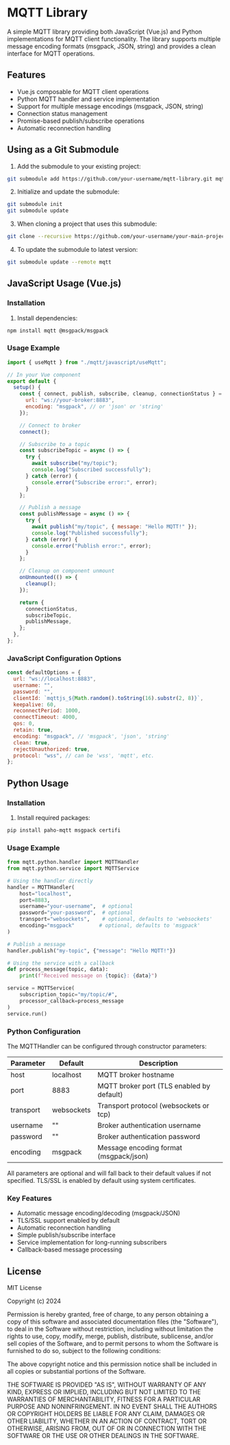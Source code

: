 # MQTT Library

A simple MQTT library providing both JavaScript (Vue.js) and Python implementations for MQTT client functionality. The library supports multiple message encoding formats (msgpack, JSON, string) and provides a clean interface for MQTT operations.

## Features

- Vue.js composable for MQTT client operations
- Python MQTT handler and service implementation
- Support for multiple message encodings (msgpack, JSON, string)
- Connection status management
- Promise-based publish/subscribe operations
- Automatic reconnection handling

## Using as a Git Submodule

1. Add the submodule to your existing project:

```bash
git submodule add https://github.com/your-username/mqtt-library.git mqtt
```

2. Initialize and update the submodule:

```bash
git submodule init
git submodule update
```

3. When cloning a project that uses this submodule:

```bash
git clone --recursive https://github.com/your-username/your-main-project.git
```

4. To update the submodule to latest version:

```bash
git submodule update --remote mqtt
```

## JavaScript Usage (Vue.js)

### Installation

1. Install dependencies:

```bash
npm install mqtt @msgpack/msgpack
```

### Usage Example

```javascript
import { useMqtt } from "./mqtt/javascript/useMqtt";

// In your Vue component
export default {
  setup() {
    const { connect, publish, subscribe, cleanup, connectionStatus } = useMqtt({
      url: "ws://your-broker:8883",
      encoding: "msgpack", // or 'json' or 'string'
    });

    // Connect to broker
    connect();

    // Subscribe to a topic
    const subscribeTopic = async () => {
      try {
        await subscribe("my/topic");
        console.log("Subscribed successfully");
      } catch (error) {
        console.error("Subscribe error:", error);
      }
    };

    // Publish a message
    const publishMessage = async () => {
      try {
        await publish("my/topic", { message: "Hello MQTT!" });
        console.log("Published successfully");
      } catch (error) {
        console.error("Publish error:", error);
      }
    };

    // Cleanup on component unmount
    onUnmounted(() => {
      cleanup();
    });

    return {
      connectionStatus,
      subscribeTopic,
      publishMessage,
    };
  },
};
```

### JavaScript Configuration Options

```javascript
const defaultOptions = {
  url: "ws://localhost:8883",
  username: "",
  password: "",
  clientId: `mqttjs_${Math.random().toString(16).substr(2, 8)}`,
  keepalive: 60,
  reconnectPeriod: 1000,
  connectTimeout: 4000,
  qos: 0,
  retain: true,
  encoding: "msgpack", // 'msgpack', 'json', 'string'
  clean: true,
  rejectUnauthorized: true,
  protocol: "wss", // can be 'wss', 'mqtt', etc.
};
```

## Python Usage

### Installation

1. Install required packages:

```bash
pip install paho-mqtt msgpack certifi
```

### Usage Example

```python
from mqtt.python.handler import MQTTHandler
from mqtt.python.service import MQTTService

# Using the handler directly
handler = MQTTHandler(
    host="localhost",
    port=8883,
    username="your-username",  # optional
    password="your-password",  # optional
    transport="websockets",    # optional, defaults to 'websockets'
    encoding="msgpack"        # optional, defaults to 'msgpack'
)

# Publish a message
handler.publish("my-topic", {"message": "Hello MQTT!"})

# Using the service with a callback
def process_message(topic, data):
    print(f"Received message on {topic}: {data}")

service = MQTTService(
    subscription_topic="my/topic/#",
    processor_callback=process_message
)
service.run()
```

### Python Configuration

The MQTTHandler can be configured through constructor parameters:

| Parameter | Default    | Description                               |
| --------- | ---------- | ----------------------------------------- |
| host      | localhost  | MQTT broker hostname                      |
| port      | 8883       | MQTT broker port (TLS enabled by default) |
| transport | websockets | Transport protocol (websockets or tcp)    |
| username  | ""         | Broker authentication username            |
| password  | ""         | Broker authentication password            |
| encoding  | msgpack    | Message encoding format (msgpack/json)    |

All parameters are optional and will fall back to their default values if not specified. TLS/SSL is enabled by default using system certificates.

### Key Features

- Automatic message encoding/decoding (msgpack/JSON)
- TLS/SSL support enabled by default
- Automatic reconnection handling
- Simple publish/subscribe interface
- Service implementation for long-running subscribers
- Callback-based message processing

## License

MIT License

Copyright (c) 2024

Permission is hereby granted, free of charge, to any person obtaining a copy
of this software and associated documentation files (the "Software"), to deal
in the Software without restriction, including without limitation the rights
to use, copy, modify, merge, publish, distribute, sublicense, and/or sell
copies of the Software, and to permit persons to whom the Software is
furnished to do so, subject to the following conditions:

The above copyright notice and this permission notice shall be included in all
copies or substantial portions of the Software.

THE SOFTWARE IS PROVIDED "AS IS", WITHOUT WARRANTY OF ANY KIND, EXPRESS OR
IMPLIED, INCLUDING BUT NOT LIMITED TO THE WARRANTIES OF MERCHANTABILITY,
FITNESS FOR A PARTICULAR PURPOSE AND NONINFRINGEMENT. IN NO EVENT SHALL THE
AUTHORS OR COPYRIGHT HOLDERS BE LIABLE FOR ANY CLAIM, DAMAGES OR OTHER
LIABILITY, WHETHER IN AN ACTION OF CONTRACT, TORT OR OTHERWISE, ARISING FROM,
OUT OF OR IN CONNECTION WITH THE SOFTWARE OR THE USE OR OTHER DEALINGS IN THE
SOFTWARE.
